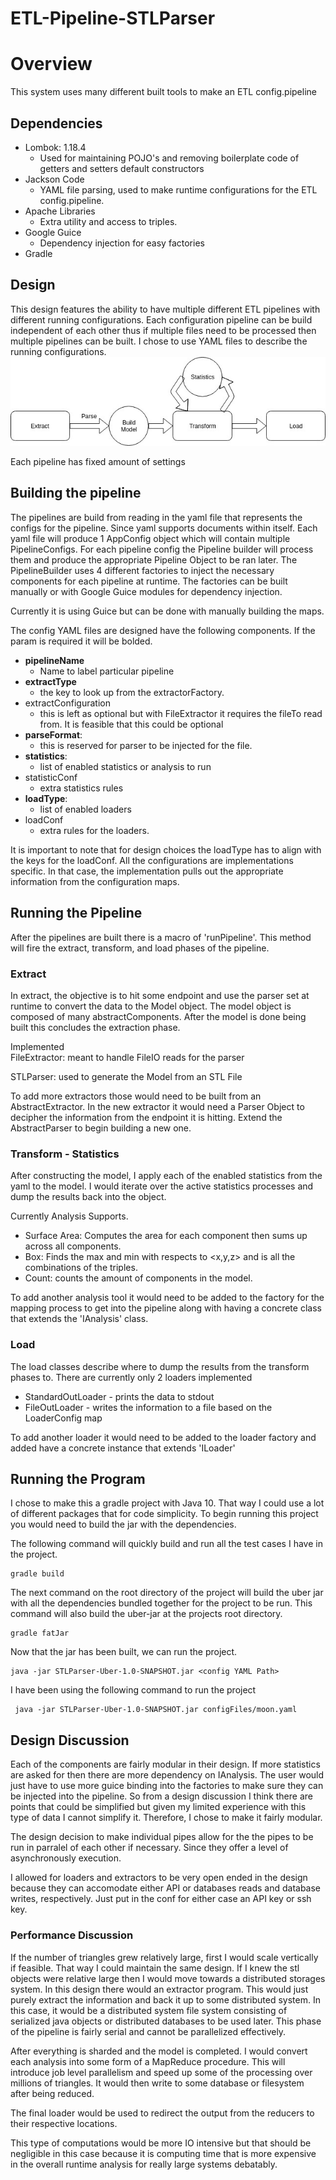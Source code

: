 # ETL-Pipeline-STLParser
# Overview
This system uses many different built tools to make an ETL config.pipeline

## Dependencies  
- Lombok: 1.18.4
    - Used for maintaining POJO's and removing boilerplate code of getters and setters
    default constructors
- Jackson Code
    - YAML file parsing, used to make runtime configurations for the ETL config.pipeline.
- Apache Libraries
    - Extra utility and access to triples.
- Google Guice
    - Dependency injection for easy factories
- Gradle

## Design
This design features the ability to have multiple different ETL pipelines with different running 
configurations. Each configuration pipeline can be build independent of each other thus if multiple files 
need to be processed then multiple pipelines can be built. I chose to use YAML files to describe the running 
configurations. 
![Test Image 3](images/flowDiagram.jpg "Flow Diagram")

Each pipeline has fixed amount of settings

## Building the pipeline
The pipelines are build from reading in the yaml file that represents the configs for the pipeline. Since 
yaml supports documents within itself. Each yaml file will produce 1 AppConfig object which will contain multiple
PipelineConfigs. For each pipeline config the Pipeline builder will process them and produce the appropriate 
Pipeline Object to be ran later. The PipelineBuilder uses 4 different factories to inject the necessary components 
for each pipeline at runtime. The factories can be built manually or with Google Guice modules for dependency 
injection. 

Currently it is using Guice but can be done with manually building the maps. 

The config YAML files are designed have the following components. If the param is required it will be bolded.   
- **pipelineName**  
    - Name to label particular pipeline  
- **extractType**
    - the key to look up from the extractorFactory.   
- extractConfiguration
    - this is left as optional but with FileExtractor it requires the fileTo read from. It is feasible that this could be optional
- **parseFormat**:
    - this is reserved for parser to be injected for the file.
- **statistics**:
    - list of enabled statistics or analysis to run
- statisticConf
    - extra statistics rules
- **loadType**:
    - list of enabled loaders
- loadConf
    - extra rules for the loaders. 
    
 
    
It is important to note that for design choices the loadType has to align with the keys for the loadConf. 
All the configurations are implementations specific. In that case, the implementation pulls out the appropriate 
information from the configuration maps.

## Running the Pipeline
After the pipelines are built there is a macro of 'runPipeline'. This method will fire the 
extract, transform, and load phases of the pipeline.

### Extract 
In extract, the objective is to hit some endpoint and use the parser set at runtime to convert 
the data to the Model object. The model object is composed of many abstractComponents. After the model is
done being built this concludes the extraction phase.  

Implemented  
FileExtractor: meant to handle FileIO reads for the parser

STLParser: used to generate the Model from an STL File

To add more extractors those would need to be built from an AbstractExtractor. In the new extractor 
it would need a Parser Object to decipher the information from the endpoint it is hitting. Extend the AbstractParser 
to begin building a new one. 

### Transform - Statistics 
After constructing the model, I apply each of the enabled statistics from the yaml to the 
model. I would iterate over the active statistics processes and dump the results 
back into the object. 

Currently Analysis Supports.
- Surface Area: Computes the area for each component then sums up across all components.  
- Box: Finds the max and min with respects to <x,y,z>  and is all the combinations of the triples. 
- Count: counts the amount of components in the model.   

To add another analysis tool it would need to be added to the factory for the mapping process to get into the 
pipeline along with having a concrete class that extends the 'IAnalysis' class.

### Load
The load classes describe where to dump the results from the transform phases to. There are currently only 2 
loaders implemented
- StandardOutLoader - prints the data to stdout
- FileOutLoader - writes the information to a file based on the LoaderConfig map

To add another loader it would need to be added to the loader factory and added have a concrete instance that extends 
'ILoader'

## Running the Program
I chose to make this a gradle project with Java 10. That way I could use a lot of different packages that for 
code simplicity.  To begin running this project you would need to build the jar with the dependencies. 

The following command will quickly build and run all the test cases I have in the project.
```
gradle build
```

The next command on the root directory of the project will build the uber jar with all the dependencies bundled together 
for the project to be run. This command will also build the uber-jar at the projects root directory.
```
gradle fatJar
```

Now that the jar has been built, we can run the project.
```
java -jar STLParser-Uber-1.0-SNAPSHOT.jar <config YAML Path> 
```

I have been using the following command to run the project
```
 java -jar STLParser-Uber-1.0-SNAPSHOT.jar configFiles/moon.yaml 
```

## Design Discussion
Each of the components are fairly modular in their design. If more statistics are asked for then there are more 
dependency on IAnalysis. The user would just have to use more guice binding into the factories to make sure they can be 
injected into the pipeline. So from a design discussion I think there are points that could be simplified but given my 
limited experience with this type of data I cannot simplify it. Therefore, I chose to make it fairly modular. 
 
The design decision to make individual pipes allow for the the pipes to be run in parralel of each other if necessary. 
Since they offer a level of asynchronously execution. 

I allowed for loaders and extractors to be very open ended in the design because they can accomodate either API or 
databases reads and database writes, respectively. Just put in the conf for either case an API key or ssh key. 

### Performance Discussion
If the number of triangles grew relatively large, first I would scale vertically if feasible. That way I could maintain 
the same design. If I knew the stl objects were relative large then I would move towards a distributed storages system. 
In this design there would an extractor program. This would just purely extract the information and back it up to some 
distributed system. In this case, it would be a distributed system file system consisting of serialized java objects or 
distributed databases to be used later. This phase of the pipeline is fairly serial and cannot be parallelized effectively.

After everything is sharded and the model is completed. I would convert each analysis into some form of a MapReduce procedure. 
This will introduce job level parallelism and speed up some of the processing over millions of triangles. It would then 
write to some database or filesystem after being reduced. 

The final loader would be used to redirect the output from the reducers to their respective locations.

This type of computations would be more IO intensive but that should be negligible in this case because it is computing 
time that is more expensive in the overall runtime analysis for really large systems debatably.    
